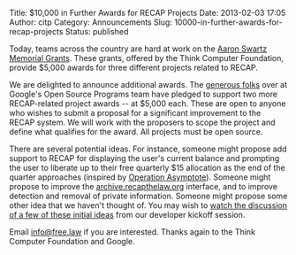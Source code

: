 Title: $10,000 in Further Awards for RECAP Projects
Date: 2013-02-03 17:05
Author: citp
Category: Announcements
Slug: 10000-in-further-awards-for-recap-projects
Status: published

Today, teams across the country are hard at work on the [Aaron Swartz
Memorial
Grants](https://freedom-to-tinker.com/blog/sjs/announcing-the-aaron-swartz-memorial-grants/).
These grants, offered by the Think Computer Foundation, provide $5,000
awards for three different projects related to RECAP.

We are delighted to announce additional awards. The [generous
folks](http://en.wikipedia.org/wiki/Chris_DiBona) over at Google's Open
Source Programs team have pledged to support two more RECAP-related
project awards -- at $5,000 each. These are open to anyone who wishes
to submit a proposal for a significant improvement to the RECAP system.
We will work with the proposers to scope the project and define what
qualifies for the award. All projects must be open source.

There are several potential ideas. For instance, someone might propose
add support to RECAP for displaying the user's current balance and
prompting the user to liberate up to their free quarterly $15
allocation as the end of the quarter approaches (inspired by [Operation
Asymptote](http://www.plainsite.org/asymptote/index.html)). Someone
might propose to improve the
[archive.recapthelaw.org](http://archive.recapthelaw.org) interface, and
to improve detection and removal of private information. Someone might
propose some other idea that we haven't thought of. You may wish to
[watch the discussion of a few of these initial
ideas](http://www.youtube.com/watch?v=3EetPNWtzvo&feature=youtu.be&t=1h10m10s)
from our developer kickoff session.

Email info@free.law if you are interested. Thanks again to the
Think Computer Foundation and Google.
